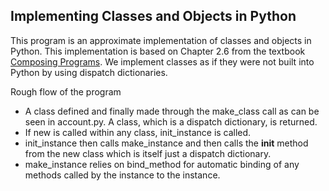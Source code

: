 ## Implementing Classes and Objects in Python

This program is an approximate implementation of classes and objects in Python. This implementation is based on Chapter 2.6 from the textbook [Composing Programs](composingprograms.com). We implement classes as if they were not built into Python by using dispatch dictionaries. 

Rough flow of the program
* A class defined and finally made through the make_class call as can be seen in account.py. A class, which is a dispatch dictionary, is returned.
* If new is called within any class, init_instance is called.
* init_instance then calls make_instance and then calls the __init__ method from the new class which is itself just a dispatch dictionary. 
* make_instance relies on bind_method for automatic binding of any methods called by the instance to the instance.


